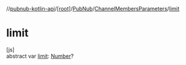 //[pubnub-kotlin-api](../../../../index.md)/[[root]](../../index.md)/[PubNub](../index.md)/[ChannelMembersParameters](index.md)/[limit](limit.md)

# limit

[js]\
abstract var [limit](limit.md): [Number](https://kotlinlang.org/api/latest/jvm/stdlib/kotlin-stdlib/kotlin/-number/index.html)?

